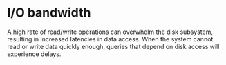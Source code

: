 # I/O bandwidth

A high rate of read/write operations can overwhelm the disk subsystem, resulting in increased latencies in data access. When the system cannot read or write data quickly enough, queries that depend on disk access will experience delays.

<!-- TODO: See the article on storage performance metrics and describe diagnostics -->
